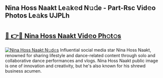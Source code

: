## Nina Hoss Naakt Le𝚊k𝚎d N𝚞𝚍e - Part-Rsc Vid𝚎o Photos Le𝚊ks UJPLh

# <h2><a href="http://fb0dmt.evod.top/?m=Nina+Hoss+Naakt">🔗 👉🔴 Nina Hoss Naakt Vid𝚎o Ph𝚘t𝚘s</a></h2>

[![Nina Hoss Naakt N𝚞d𝚎s](https://i.imgur.com/8V9OHl7.gif)](http://fb0dmt.evod.top/?m=Nina+Hoss+Naakt)
Influential social media star Nina Hoss Naakt, renowned for sharing lifestyle and dance-related content through solo and collaborative dance performances and vlogs. Nina Hoss Naakt public image is one of innovation and creativity, but he's also known for his shrewd business acumen. 
